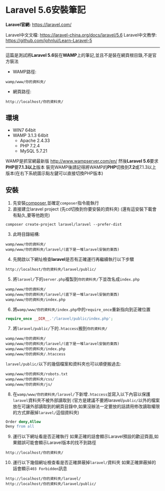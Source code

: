 # Laravel 5.6安裝筆記

**Laravel官網:** https://laravel.com/

Laravel中文文檔: https://laravel-china.org/docs/laravel/5.6
Laravel中文教學: https://github.com/johnlui/Learn-Laravel-5

---

這篇是測試將**Laravel 5.6**裝在**WAMP**上的筆記,並且不是裝在網頁根目錄,不是官方裝法

* WAMP路徑:
```
wamp/www/你的資料夾/
```
* 網頁路徑:
```
http://localhost/你的資料夾/
```

## 環境

* WIN7 64bit
* WAMP 3.1.3 64bit
    * Apache 2.4.33
    * PHP 7.2.4
    * MySQL 5.7.21

WAMP是抓官網最新版 http://www.wampserver.com/en/
然後**Laravel 5.6**要求**PHP**要**7.1.3以上**版本
裝完WAMP後請記得將WAMP的**PHP**切換到**7.2**或7.1.3以上版本(在右下系統圖示點左鍵可以直接切換PHP版本)

## 安裝

1. 先安裝[composer](https://getcomposer.org/),並確定`composer`指令能執行
2. 直接建立laravel project (先cd切換到你要安裝的資料夾)
(還有這安裝下載會有點久,要等他跑完)
```shell=
composer create-project laravel/laravel --prefer-dist
```
3. 此時目錄結構:
```
wamp/www/你的資料夾/
wamp/www/你的資料夾/laravel/(底下是一堆laravel安裝的東西)
```
4. 先開啟以下網址檢查**laravel**是否有正確運行再繼續執行以下步驟
```
http://localhost/你的資料夾/laravel/public/
```
5. 將`laravel/`下的`server.php`複製到`你的資料夾/`下並改名成`index.php`
```
wamp/www/你的資料夾/
wamp/www/你的資料夾/laravel/(底下是一堆laravel安裝的東西)
wamp/www/你的資料夾/index.php
```
6. 將`wamp/www/你的資料夾/index.php`中的`require_once`重新指向到正確位置
```php
require_once __DIR__.'/laravel/public/index.php';
```
7. 將`laravel/public/`下的`.htaccess`搬到`你的資料夾/`
```
wamp/www/你的資料夾/
wamp/www/你的資料夾/laravel/(底下是一堆laravel安裝的東西)
wamp/www/你的資料夾/index.php
wamp/www/你的資料夾/.htaccess
```
`laravel/public/`以下的幾個檔案和資料夾也可以順便搬過去:
```
wamp/www/你的資料夾/robots.txt
wamp/www/你的資料夾/css/
wamp/www/你的資料夾/js/
```
8. 在`wamp/www/你的資料夾/laravel/`下新增`.htaccess`並寫入以下內容以保護`laravel`資料夾不被外部讀取到
(官方是建議不要將laravel/`public/`以外的檔案放在可讓外部讀取到的網頁目錄中,如果沒辦法一定要放的話請用修改讀取權限的方式屏蔽掉`laravel/`這個資料夾)
```apache
Order deny,Allow
Deny from all
```
9. 運行以下網址看是否正確執行
如果正確的話會顯示Laravel預設的歡迎頁面,如果錯誤可能會顯示Laravel版本的找不到路徑
```
http://localhost/你的資料夾/
```
10. 運行以下幾個網址檢查看是否正確屏蔽掉`laravel/`資料夾
如果正確屏蔽掉的話會顯示`403 Forbidden`訊息
```
http://localhost/你的資料夾/laravel/
http://localhost/你的資料夾/laravel/public/
```
